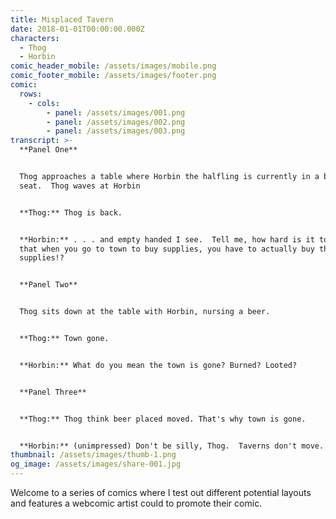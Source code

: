 ```yaml
---
title: Misplaced Tavern
date: 2018-01-01T00:00:00.000Z
characters:
  - Thog
  - Horbin
comic_header_mobile: /assets/images/mobile.png
comic_footer_mobile: /assets/images/footer.png
comic:
  rows:
    - cols:
        - panel: /assets/images/001.png
        - panel: /assets/images/002.png
        - panel: /assets/images/003.png
transcript: >-
  **Panel One**


  Thog approaches a table where Horbin the halfling is currently in a booster
  seat.  Thog waves at Horbin


  **Thog:** Thog is back.


  **Horbin:** . . . and empty handed I see.  Tell me, how hard is it to remember
  that when you go to town to buy supplies, you have to actually buy the
  supplies!?


  **Panel Two**


  Thog sits down at the table with Horbin, nursing a beer.


  **Thog:** Town gone.


  **Horbin:** What do you mean the town is gone? Burned? Looted?


  **Panel Three**


  **Thog:** Thog think beer placed moved. That's why town is gone.


  **Horbin:** (unimpressed) Don't be silly, Thog.  Taverns don't move. People do
thumbnail: /assets/images/thumb-1.png
og_image: /assets/images/share-001.jpg
---
```

Welcome to a series of comics where I test out different potential layouts and features a webcomic artist could to promote their comic.
